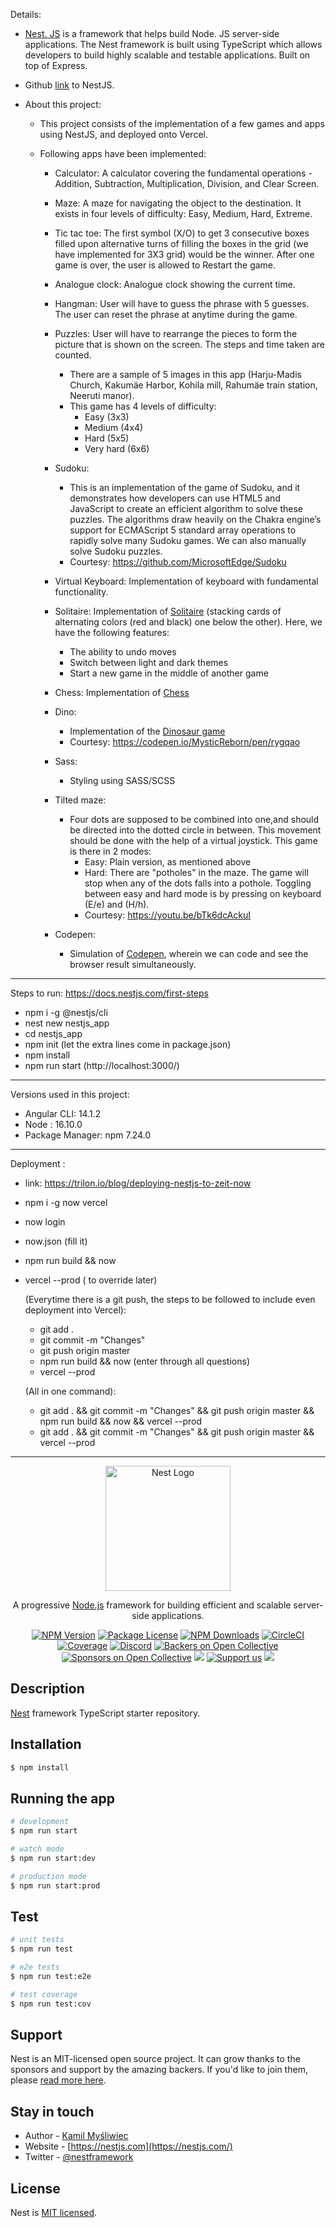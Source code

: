Details:

- <a href="https://nestjs.com/">Nest. JS</a> is a framework that helps build Node. JS server-side applications. The Nest framework is built using TypeScript which allows developers to build highly scalable and testable applications. Built on top of Express.
- Github <a href="https://github.com/nestjs/nest">link</a> to NestJS.
- About this project:

  - This project consists of the implementation of a few games and apps using NestJS, and deployed onto Vercel.

  - Following apps have been implemented:

    - Calculator: A calculator covering the fundamental operations - Addition, Subtraction, Multiplication, Division, and Clear Screen.

    - Maze: A maze for navigating the object to the destination. It exists in four levels of difficulty: Easy, Medium, Hard, Extreme.

    - Tic tac toe: The first symbol (X/O) to get 3 consecutive boxes filled upon alternative turns of filling the boxes in the grid (we have implemented for 3X3 grid) would be the winner. After one game is over, the user is allowed to Restart the game.

    - Analogue clock: Analogue clock showing the current time.

    - Hangman: User will have to guess the phrase with 5 guesses. The user can reset the phrase at anytime during the game.

    - Puzzles: User will have to rearrange the pieces to form the picture that is shown on the screen. The steps and time taken are counted.

      - There are a sample of 5 images in this app (Harju-Madis Church, Kakumäe Harbor, Kohila mill, Rahumäe train station, Neeruti manor).
      - This game has 4 levels of difficulty:
        - Easy (3x3)
        - Medium (4x4)
        - Hard (5x5)
        - Very hard (6x6)

    - Sudoku:

      - This is an implementation of the game of Sudoku, and it demonstrates how developers can use HTML5 and JavaScript to create an efficient algorithm to solve these puzzles. The algorithms draw heavily on the Chakra engine’s support for ECMAScript 5 standard array operations to rapidly solve many Sudoku games. We can also manually solve Sudoku puzzles.
      - Courtesy: https://github.com/MicrosoftEdge/Sudoku

    - Virtual Keyboard: Implementation of keyboard with fundamental functionality.

    - Solitaire: Implementation of <a href="https://en.wikipedia.org/wiki/Patience_(game)">Solitaire</a> (stacking cards of alternating colors (red and black) one below the other). Here, we have the following features:

      - The ability to undo moves
      - Switch between light and dark themes
      - Start a new game in the middle of another game

    - Chess: Implementation of <a href="https://en.wikipedia.org/wiki/Chess">Chess</a>

    - Dino:

      - Implementation of the <a href="https://en.wikipedia.org/wiki/Dinosaur_Game">Dinosaur game</a>
      - Courtesy: https://codepen.io/MysticReborn/pen/rygqao

    - Sass:

      - Styling using SASS/SCSS

    - Tilted maze:

      - Four dots are supposed to be combined into one,and should be directed into the dotted circle in between. This movement should be done with the help of a virtual joystick. This game is there in 2 modes:
        - Easy: Plain version, as mentioned above
        - Hard: There are "potholes" in the maze. The game will stop when any of the dots falls into a pothole. Toggling between easy and hard mode is by pressing on keyboard (E/e) and (H/h).
        - Courtesy: https://youtu.be/bTk6dcAckuI

    - Codepen:
      - Simulation of <a href="https://codepen.io/">Codepen</a>, wherein we can code and see the browser result simultaneously.

---

Steps to run:
https://docs.nestjs.com/first-steps

- npm i -g @nestjs/cli
- nest new nestjs_app
- cd nestjs_app
- npm init (let the extra lines come in package.json)
- npm install
- npm run start (http://localhost:3000/)

---

Versions used in this project:

- Angular CLI: 14.1.2
- Node : 16.10.0
- Package Manager: npm 7.24.0

---

Deployment :

- link: https://trilon.io/blog/deploying-nestjs-to-zeit-now
- npm i -g now vercel
- now login
- now.json (fill it)
- npm run build && now
- vercel --prod ( to override later)

  (Everytime there is a git push, the steps to be followed to include even deployment into Vercel):

  - git add .
  - git commit -m "Changes"
  - git push origin master
  - npm run build && now (enter through all questions)
  - vercel --prod

  (All in one command):

  - git add . && git commit -m "Changes" && git push origin master && npm run build && now && vercel --prod
  - git add . && git commit -m "Changes" && git push origin master && vercel --prod

---

<p align="center">
  <a href="http://nestjs.com/" target="blank"><img src="https://nestjs.com/img/logo-small.svg" width="200" alt="Nest Logo" /></a>
</p>

[circleci-image]: https://img.shields.io/circleci/build/github/nestjs/nest/master?token=abc123def456
[circleci-url]: https://circleci.com/gh/nestjs/nest

  <p align="center">A progressive <a href="http://nodejs.org" target="_blank">Node.js</a> framework for building efficient and scalable server-side applications.</p>
    <p align="center">
<a href="https://www.npmjs.com/~nestjscore" target="_blank"><img src="https://img.shields.io/npm/v/@nestjs/core.svg" alt="NPM Version" /></a>
<a href="https://www.npmjs.com/~nestjscore" target="_blank"><img src="https://img.shields.io/npm/l/@nestjs/core.svg" alt="Package License" /></a>
<a href="https://www.npmjs.com/~nestjscore" target="_blank"><img src="https://img.shields.io/npm/dm/@nestjs/common.svg" alt="NPM Downloads" /></a>
<a href="https://circleci.com/gh/nestjs/nest" target="_blank"><img src="https://img.shields.io/circleci/build/github/nestjs/nest/master" alt="CircleCI" /></a>
<a href="https://coveralls.io/github/nestjs/nest?branch=master" target="_blank"><img src="https://coveralls.io/repos/github/nestjs/nest/badge.svg?branch=master#9" alt="Coverage" /></a>
<a href="https://discord.gg/G7Qnnhy" target="_blank"><img src="https://img.shields.io/badge/discord-online-brightgreen.svg" alt="Discord"/></a>
<a href="https://opencollective.com/nest#backer" target="_blank"><img src="https://opencollective.com/nest/backers/badge.svg" alt="Backers on Open Collective" /></a>
<a href="https://opencollective.com/nest#sponsor" target="_blank"><img src="https://opencollective.com/nest/sponsors/badge.svg" alt="Sponsors on Open Collective" /></a>
  <a href="https://paypal.me/kamilmysliwiec" target="_blank"><img src="https://img.shields.io/badge/Donate-PayPal-ff3f59.svg"/></a>
    <a href="https://opencollective.com/nest#sponsor"  target="_blank"><img src="https://img.shields.io/badge/Support%20us-Open%20Collective-41B883.svg" alt="Support us"></a>
  <a href="https://twitter.com/nestframework" target="_blank"><img src="https://img.shields.io/twitter/follow/nestframework.svg?style=social&label=Follow"></a>
</p>
  <!--[![Backers on Open Collective](https://opencollective.com/nest/backers/badge.svg)](https://opencollective.com/nest#backer)
  [![Sponsors on Open Collective](https://opencollective.com/nest/sponsors/badge.svg)](https://opencollective.com/nest#sponsor)-->

## Description

[Nest](https://github.com/nestjs/nest) framework TypeScript starter repository.

## Installation

```bash
$ npm install
```

## Running the app

```bash
# development
$ npm run start

# watch mode
$ npm run start:dev

# production mode
$ npm run start:prod
```

## Test

```bash
# unit tests
$ npm run test

# e2e tests
$ npm run test:e2e

# test coverage
$ npm run test:cov
```

## Support

Nest is an MIT-licensed open source project. It can grow thanks to the sponsors and support by the amazing backers. If you'd like to join them, please [read more here](https://docs.nestjs.com/support).

## Stay in touch

- Author - [Kamil Myśliwiec](https://kamilmysliwiec.com)
- Website - [https://nestjs.com](https://nestjs.com/)
- Twitter - [@nestframework](https://twitter.com/nestframework)

## License

Nest is [MIT licensed](LICENSE).
